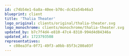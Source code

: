 ```yaml
---
id: c74b54e1-6a8a-40ee-b70c-dc42a54b46a3
blueprint: client
title: 'Thalia Theater'
logo_original: clients/original/thalia-theater.svg
logo_monochrome: clients/monochrome/thalia-theater.svg
updated_by: b7c7f4d4-e810-47c4-8310-994d4d84346a
updated_at: 1723793508
representatives:
  - c08ea3fa-0f71-49f3-a0bb-85f3c280a03f
---
```

